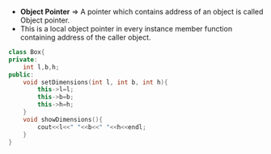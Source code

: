 - **Object Pointer** => A pointer which contains address of an object is called Object pointer.
- This is a local object pointer in every instance member function containing address of the caller object.
```cpp
class Box{
private:
	int l,b,h;
public:
	void setDimensions(int l, int b, int h){
		this->l=l;
		this->b=b;
		this->h=h;
	}
	void showDimensions(){
		cout<<l<<" "<<b<<" "<<h<<endl;	
	}
}
```